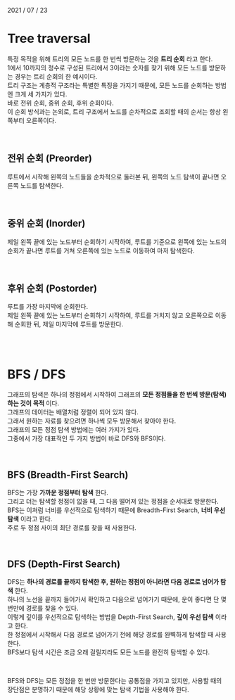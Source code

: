 2021 / 07 / 23

# Tree traversal

특정 목적을 위해 트리의 모든 노드를 한 번씩 방문하는 것을 **트리 순회** 라고 한다.  
1에서 10까지의 정수로 구성된 트리에서 3이라는 숫자를 찾기 위해 모든 노드를 방문하는 경우는 트리 순회의 한 예시이다.  
트리 구조는 계층적 구조라는 특별한 특징을 가지기 때문에, 모든 노드를 순회하는 방법엔 크게 세 가지가 있다.  
바로 전위 순회, 중위 순회, 후위 순회이다.  
이 순회 방식과는 논외로, 트리 구조에서 노드를 순차적으로 조회할 때의 순서는 항상 왼쪽부터 오른쪽이다.

</br>

## 전위 순회 (Preorder)

루트에서 시작해 왼쪽의 노드들을 순차적으로 둘러본 뒤, 왼쪽의 노드 탐색이 끝나면 오른쪽 노드를 탐색한다.

</br>

## 중위 순회 (Inorder)

제일 왼쪽 끝에 있는 노드부터 순회하기 시작하여, 루트를 기준으로 왼쪽에 있는 노드의 순회가 끝나면 루트를 거쳐 오른쪽에 있는 노드로 이동하여 마저 탐색한다.

</br>

## 후위 순회 (Postorder)

루트를 가장 마지막에 순회한다.  
제일 왼쪽 끝에 있는 노드부터 순회하기 시작하여, 루트를 거치지 않고 오른쪽으로 이동해 순회한 뒤, 제일 마지막에 루트를 방문한다.

</br>
</br>

# BFS / DFS

그래프의 탐색은 하나의 정점에서 시작하여 그래프의 **모든 정점들을 한 번씩 방문(탐색)하는 것이 목적** 이다.  
그래프의 데이터는 배열처럼 정렬이 되어 있지 않다.  
그래서 원하는 자료를 찾으려면 하나씩 모두 방문해서 찾아야 한다.  
그래프의 모든 정점 탐색 방법에는 여러 가지가 있다.  
그중에서 가장 대표적인 두 가지 방법이 바로 DFS와 BFS이다.

</br>

## BFS (Breadth-First Search)

BFS는 가장 **가까운 정점부터 탐색** 한다.  
그리고 더는 탐색할 정점이 없을 때, 그 다음 떨어져 있는 정점을 순서대로 방문한다.  
BFS는 이처럼 너비를 우선적으로 탐색하기 때문에 Breadth-First Search, **너비 우선 탐색** 이라고 한다.  
주로 두 정점 사이의 최단 경로를 찾을 때 사용한다.

</br>

## DFS (Depth-First Search)

DFS는 **하나의 경로를 끝까지 탐색한 후, 원하는 정점이 아니라면 다음 경로로 넘어가 탐색** 한다.  
하나의 노선을 끝까지 들어가서 확인하고 다음으로 넘어가기 때문에, 운이 좋다면 단 몇 번만에 경로를 찾을 수 있다.  
이렇게 깊이를 우선적으로 탐색하는 방법을 Depth-First Search, **깊이 우선 탐색** 이라고 한다.  
한 정점에서 시작해서 다음 경로로 넘어가기 전에 해당 경로를 완벽하게 탐색할 때 사용한다.  
BFS보다 탐색 시간은 조금 오래 걸릴지라도 모든 노드를 완전히 탐색할 수 있다.

</br>

BFS와 DFS는 모든 정점을 한 번만 방문한다는 공통점을 가지고 있지만, 사용할 때의 장단점은 분명하기 때문에 해당 상황에 맞는 탐색 기법을 사용해야 한다.
